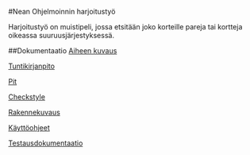 
#Nean Ohjelmoinnin harjoitustyö

Harjoitustyö on muistipeli, jossa etsitään joko korteille pareja tai kortteja oikeassa suuruusjärjestyksessä.

##Dokumentaatio
[Aiheen kuvaus](dokumentaatio/aiheenKuvausJaRakenne.md)

[Tuntikirjanpito](dokumentaatio/tuntikirjanpito.md)

[Pit](https://htmlpreview.github.io/https://github.com/Nuukkeli/NeanOhjelmoinninHT/blob/master/dokumentaatio/pit/201610201326/index.html)

[Checkstyle](https://htmlpreview.github.io/?https://github.com/Nuukkeli/NeanOhjelmoinninHT/blob/master/dokumentaatio/site/checkstyle.html)

[Rakennekuvaus](dokumentaatio/rakennekuvaus.md)

[Käyttöohjeet](dokumentaatio/kayttoohjeet.md)

[Testausdokumentaatio](dokumentaatio/testausdokumentaatio.md)

